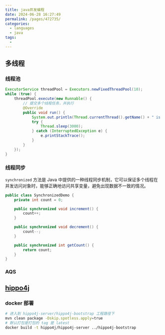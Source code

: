 ```yaml
---
title: java并发编程
date: 2024-06-28 16:27:49
permalink: /pages/472735/
categories:
  - languages
  - java
tags:
  - 
---
```

## 多线程
### 线程池
```java
ExecutorService threadPool = Executors.newFixedThreadPool(10);
while (true) {
    threadPool.execute(new Runnable() {
        // 提交多个线程任务，并执行
        @Override
        public void run() {
            System.out.println(Thread.currentThread().getName() + " is running ..");
            try {
                Thread.sleep(3000);
            } catch (InterruptedException e) {
                e.printStackTrace();
            }
        }
    });
}
```
### 线程同步
`synchronized` 方法是 Java 中提供的一种线程同步机制，它可以保证多个线程在并发访问对象时，能够正确地访问共享变量，避免出现数据不一致的情况。
```java
public class SynchronizedDemo {
    private int count = 0;

    public synchronized void increment() {
        count++;
    }

    public synchronized void decrement() {
        count--;
    }

    public synchronized int getCount() {
        return count;
    }
}
```
### AQS
## [hippo4j](https://hippo4j.cn/docs/user_docs/intro)
### docker 部署
```sh
# 进入到 hippo4j-server/hippo4j-bootstrap 工程路径下
mvn clean package -Dskip.spotless.apply=true
# 默认打包是打包的 tag 是 latest
docker build -t hippo4j/hippo4j-server ../hippo4j-bootstrap
```
